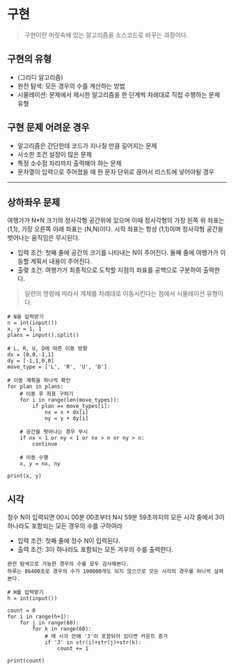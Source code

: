 # 구현

> 구현이란 머릿속에 있는 알고리즘을 소스코드로 바꾸는 과정이다.

## 구현의 유형

* (그리디 알고리즘)
* 완전 탐색: 모든 경우의 수를 계산하는 방법
* 시물레이션: 문제에서 제시한 알고리즘을 한 단계씩 차례대로 직접 수행하는 문제 유형

## 구현 문제 어려운 경우

* 알고리즘은 간단한데 코드가 지나칠 만큼 길어지는 문제
* 사소한 조건 설정이 많은 문제
* 특정 소수점 자리까지 출력해야 하는 문제
* 문자열이 입력으로 주어졌을 때 한 문자 단위로 끊어서 리스트에 넣어야될 경우 

---

## 상하좌우 문제

여행가가 N*N 크기의 정사각형 공간위에 있으며 이때 정사각형의 가장 왼쪽 위 좌표는 (1,1), 가장 오른쪽 아래 좌표는 (N,N)이다. 시작 좌표는 항상 (1,1)이며 정사각형 공간을 벗어나는 움직임은 무시된다. 

* 입력 조건: 첫째 줄에 공간의 크기를 나타내는 N이 주어진다. 둘째 줄에 여행가가 이동할 계획서 내용이 주어진다.
* 출렺 조건: 여행가가 최종적으로 도착할 지점의 좌표를 공백으로 구분하여 출력한다. 

> 일련의 명령에 따라서 개체를 차례대로 이동시킨다는 점에서 시물레이션 유형이다. 

~~~
# N을 입력받기
n = int(input())
x, y = 1, 1
plans = input().split()

# L, R, U, D에 따른 이동 방향
dx = [0,0,-1,1]
dy = [-1,1,0,0]
move_type = ['L', 'R', 'U', 'D']

# 이동 계획을 하나씩 확인
for plan in plans:
    # 이동 후 좌표 구하기
    for i in range(len(move_types)):
        if plan == move_types[i]:
            nx = x + dx[i]
            ny = y + dy[i]
    
    # 공간을 벗어나는 경우 무시
    if nx < 1 or ny < 1 or nx > n or ny > n:
        continue
        
    # 이동 수행
    x, y = nx, ny

print(x, y)
~~~

## 시각

정수 N이 입력되면 00시 00분 00초부터 N시 59분 59초까지의 모든 시각 중에서 3이 하나라도 포함되는 모든 경우의 수를 구하여라

* 입력 조건: 첫째 줄에 정수 N이 입력된다.
* 출력 조건: 3이 하나라도 포함되는 모든 겨우의 수를 출력한다. 

~~~
완전 탐색으로 가능한 경우의 수를 모두 검사해본다. 
하루는 86400초로 경우의 수가 100000개도 되지 않으므로 모든 시각의 경우를 하나씩 살펴본다.
~~~

~~~
# H를 입력받기
h = int(input())

count = 0
for i in range(h+1):
    for j in range(60):
        for k in range(60):
            # 매 시각 안에 '3'이 포함되어 있다면 카운트 증가
            if '3' in str(i)+str(j)+str(k):
                count += 1

print(count)
~~~